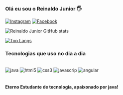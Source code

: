 ### Olá eu sou o Reinaldo Junior 🖐️



[![Instagram](https://img.shields.io/badge/Instagram-E4405F?style=for-the-badge&logo=instagram&logoColor=white)](https://www.instagram.com/rsljunior86/)
[![Facebook](https://img.shields.io/badge/Facebook-1877F2?style=for-the-badge&logo=facebook&logoColor=white)](https://www.facebook.com/reinaldo.junior.1420354/)


![Reinaldo Junior GitHub stats](https://github-readme-stats.vercel.app/api?username=estudionova&show_icons=true&theme=dracula)

[![Top Langs](https://github-readme-stats.vercel.app/api/top-langs/?username=estudionova&layout=compact)](https://github.com/anuraghazra/github-readme-stats)

### Tecnologias que uso no dia a dia

<div style="display: inline_block"></br>

<img align="center" alt="java" src="https://img.shields.io/badge/Java-ED8B00?style=for-the-badge&logo=java&logoColor=white" />
<img align="center" alt="html5" src="https://img.shields.io/badge/HTML5-E34F26?style=for-the-badge&logo=html5&logoColor=white" />
<img align="center" alt="css3" src="https://img.shields.io/badge/CSS3-1572B6?style=for-the-badge&logo=css3&logoColor=white" />
<img align="center" alt="javascrip" src="https://img.shields.io/badge/JavaScript-F7DF1E?style=for-the-badge&logo=javascript&logoColor=black" />
<img align="center" alt="angular" src="https://img.shields.io/badge/Angular-DD0031?style=for-the-badge&logo=angular&logoColor=white" />
</div><br />

#### Eterno Estudante de tecnologia, apaixonado por java!


<script>
    var links = document.getElementsByTagName('a');
    for (var i=0, len=links.length; i < len; i ++) {
        links[i].target = '_blank';
    }
</script>
